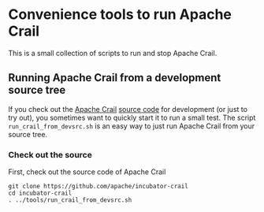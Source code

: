 # Convenience tools to run Apache Crail

This is a small collection of scripts to run and stop Apache Crail.

## Running Apache Crail from a development source tree

If you check out the [Apache Crail](http://crail.apache.org/) [source code](https://github.com/apache/incubator-crail)
for development (or just to try out), you sometimes want to quickly start it to run a small test.
The script `run_crail_from_devsrc.sh` is an easy way to just run Apache Crail from your source tree.

### Check out the source
First, check out the source code of Apache Crail

    git clone https://github.com/apache/incubator-crail
    cd incubator-crail
    . ../tools/run_crail_from_devsrc.sh
